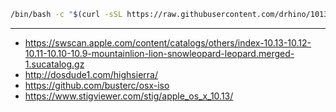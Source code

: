 ```bash
/bin/bash -c "$(curl -sSL https://raw.githubusercontent.com/drhino/1013/main/hs-patch.sh)"
```

<hr />

- https://swscan.apple.com/content/catalogs/others/index-10.13-10.12-10.11-10.10-10.9-mountainlion-lion-snowleopard-leopard.merged-1.sucatalog.gz
- http://dosdude1.com/highsierra/
- https://github.com/busterc/osx-iso
- https://www.stigviewer.com/stig/apple_os_x_10.13/

